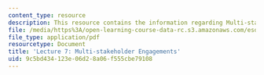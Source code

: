 ```yaml
---
content_type: resource
description: This resource contains the information regarding Multi-stakeholder Engagements.
file: /media/https%3A/open-learning-course-data-rc.s3.amazonaws.com/esd-s43-green-supply-chain-management-spring-2014/9c5bd434123e06d28a06f555cbe79108_MITESD_S43S14_Lecture7.pdf
file_type: application/pdf
resourcetype: Document
title: 'Lecture 7: Multi-stakeholder Engagements'
uid: 9c5bd434-123e-06d2-8a06-f555cbe79108
---
```

